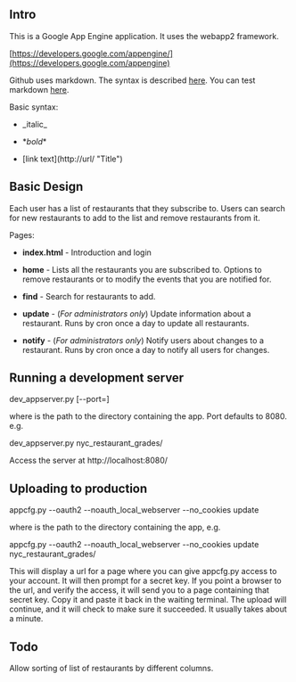 Intro
-----

This is a Google App Engine application.  It uses the webapp2 framework.

[https://developers.google.com/appengine/](https://developers.google.com/appengine)

Github uses markdown.  The syntax is described
[here](http://daringfireball.net/projects/markdown/syntax).  You can
test markdown
[here](http://daringfireball.net/projects/markdown/dingus).

Basic syntax:

 - \_italic_

 - \**bold**

 - \[link text](http://url/ "Title")

Basic Design
------------

Each user has a list of restaurants that they subscribe to.  Users can
search for new restaurants to add to the list and remove restaurants
from it.

Pages:

 - **index.html** - Introduction and login

 - **home** - Lists all the restaurants you are subscribed to.
 Options to remove restaurants or to modify the events that you are
 notified for.

 - **find** - Search for restaurants to add.

 - **update** - (_For administrators only_) Update information about a
 restaurant.  Runs by cron once a day to update all restaurants.

 - **notify** - (_For administrators only_) Notify users about changes
 to a restaurant.  Runs by cron once a day to notify all users for
 changes.

Running a development server
----------------------------
  dev_appserver.py [--port=<port>] <path>

where <path> is the path to the directory containing the app.  Port
defaults to 8080.  e.g.

  dev_appserver.py nyc_restaurant_grades/

Access the server at http://localhost:8080/

Uploading to production
-----------------------
  appcfg.py --oauth2 --noauth_local_webserver --no_cookies update <path>

where <path> is the path to the directory containing the app, e.g.

  appcfg.py --oauth2 --noauth_local_webserver --no_cookies update nyc_restaurant_grades/

This will display a url for a page where you can give appcfg.py access
to your account.  It will then prompt for a secret key.  If you point
a browser to the url, and verify the access, it will send you to a
page containing that secret key.  Copy it and paste it back in the
waiting terminal.  The upload will continue, and it will check to
make sure it succeeded.  It usually takes about a minute.

Todo
----
Allow sorting of list of restaurants by different columns.

